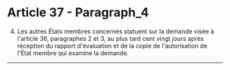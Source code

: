 # Article 37 - Paragraph_4

4. Les autres États membres concernés statuent sur la demande visée à l'article 36, paragraphes 2 et 3, au plus tard cent vingt jours après réception du rapport d'évaluation et de la copie de l'autorisation de l'État membre qui examine la demande.
---